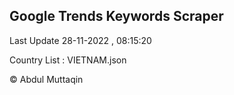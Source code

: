 

## Google Trends Keywords Scraper 
 
Last Update 28-11-2022 , 08:15:20

Country List :
VIETNAM.json



© Abdul Muttaqin 
